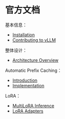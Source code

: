 # 官方文档

基本信息：

- [Installation](https://docs.vllm.ai/en/stable/getting_started/installation.html)
- [Contributing to vLLM](https://docs.vllm.ai/en/stable/contributing/overview.html)

整体设计：

- [Architecture Overview](https://docs.vllm.ai/en/stable/design/arch_overview.html)

Automatic Prefix Caching：

- [Introduction](https://docs.vllm.ai/en/stable/automatic_prefix_caching/apc.html#)
- [Implementation](https://docs.vllm.ai/en/stable/automatic_prefix_caching/details.html)

LoRA：

- [MultiLoRA Inference](https://docs.vllm.ai/en/stable/getting_started/examples/multilora_inference.html)
- [LoRA Adapters](https://docs.vllm.ai/en/stable/usage/lora.html)
